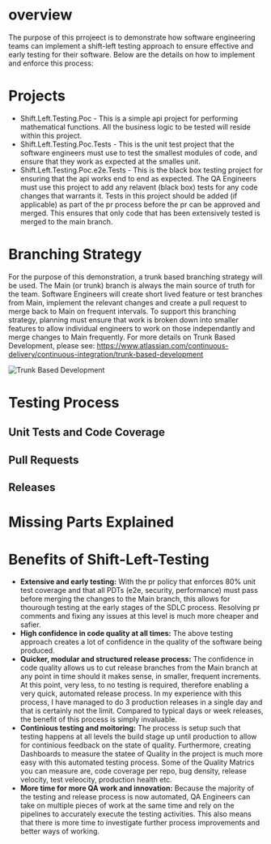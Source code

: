 # overview
The purpose of this prrojeect is to demonstrate how software engineering teams can implement a shift-left testing approach to ensure effective and early testing for their software. Below are the details on how to implement and enforce this process:

# Projects
* Shift.Left.Testing.Poc - This is a simple api project for performing mathematical functions. All the business logic to be tested will reside within this project.
* Shift.Left.Testing.Poc.Tests - This is the unit test project that the software engineers must use to test the smallest modules of code, and ensure that they work as expected at the smalles unit.
* Shift.Left.Testing.Poc.e2e.Tests - This is the black box testing project for ensuring that the api works end to end as expected. The QA Engineers must use this project to add any relavent (black box) tests for any code changes that warrants it. Tests in this project should be added (if applicable) as part of the pr process before the pr can be approved and merged. This ensures that only code that has been extensively tested is merged to the main branch.

# Branching Strategy
For the purpose of this demonstration, a trunk based branching strategy will be used. The Main (or trunk) branch is always the main source of truth for the team. Software Engineers will create short lived feature or test branches from Main, implement the relevant changes and create a pull request to merge back to Main on frequent intervals. To support this branching strategy, planning must ensure that work is broken down into smaller features to allow individual engineers to work on those independantly and merge changes to Main frequently. For more details on Trunk Based Development, please see: https://www.atlassian.com/continuous-delivery/continuous-integration/trunk-based-development

![Trunk Based Development]([http://via.placeholder.com/200x150](https://www.google.com/url?sa=i&url=https%3A%2F%2Fstatusneo.com%2Ftrunk-based-development%2F&psig=AOvVaw1UQwVSswETAn_I322hcJgj&ust=1696318891016000&source=images&cd=vfe&opi=89978449&ved=0CBEQjRxqFwoTCMCPuLnu1oEDFQAAAAAdAAAAABAE))

# Testing Process

## Unit Tests and Code Coverage

## Pull Requests

## Releases

# Missing Parts Explained

# Benefits of Shift-Left-Testing
* **Extensive and early testing:** With the pr policy that enforces 80% unit test coverage and that all PDTs (e2e, security, performance) must pass before merging the changes to the Main branch, this allows for thourough testing at the early stages of the SDLC process. Resolving pr comments and fixing any issues at this level is much more cheaper and safier.
* **High confidence in code quality at all times:** The above testing approach creates a lot of confidence in the quality of the software being produced.
* **Quicker, modular and structured release process:** The confidence in code quality allows us to cut release branches from the Main branch at any point in time should it makes sense, in smaller, frequent increments. At this point, very less, to no testing is required, therefore enabling a very quick, automated release process. In my experience with this process, I have managed to do 3 production releases in a single day and that is certainly not the limit. Compared to typical days or week releases, the benefit of this process is simply invaluable.
* **Continious testing and moitoring:** The process is setup such that testing happens at all levels the build stage up until production to allow for continious feedback on the state of quality. Furthermore, creating Dashboards to measure the statee of Quality in the project is much more easy with this automated testing process. Some of the Quality Matrics you can measure are, code coverage per repo, bug density, release velocity, test veleocity, production health etc.
* **More time for more QA work and innovation:** Because the majority of the testing and release process is now automated, QA Engineers can take on multiple pieces of work at the same time and rely on the pipelines to accurately execute the testing activities. This also means that there is more time to investigate further process improvements and better ways of working.

